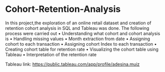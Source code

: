 # Cohort-Retention-Analysis

In this project,the exploration of an online retail dataset and creation of retention cohort analysis in SQL and Tableau was done.
The following process were carried out
 • Understanding what cohort and cohort analysis is
 • Handling missing values
 • Month extraction from date
 • Assigning cohort to each transaction
 • Assigning cohort Index to each transaction
 • Creating cohort table for retention rate
 • Visualizing the cohort table using Tableau
 • Interpretation of the retention rate


Tableau link: https://public.tableau.com/app/profile/adesina.muiz
